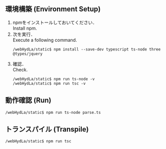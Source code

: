 ## 環境構築 (Environment Setup)
1. npmをインストールしておいてください．  
  Install npm.
1. 次を実行．  
  Execute a following command.  
    ```
    /webHydLa/static$ npm install --save-dev typescript ts-node three @types/jquery
    ```
1. 確認．  
  Check.  
    ```
    /webHydLa/static$ npm run ts-node -v
    /webHydLa/static$ npm run tsc -v
    ```

## 動作確認 (Run) 
```
/webHydLa/static$ npm run ts-node parse.ts
```

## トランスパイル (Transpile)
```
/webHydLa/static$ npm run tsc
```